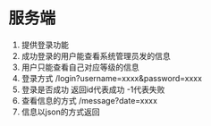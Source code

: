 # 服务端

1. 提供登录功能
2. 成功登录的用户能查看系统管理员发的信息
3. 用户只能查看自己对应等级的信息
4. 登录方式 /login?username=xxxx&password=xxxx
5. 登录是否成功 返回id代表成功 -1代表失败
6. 查看信息的方式 /message?date=xxxx
7. 信息以json的方式返回

